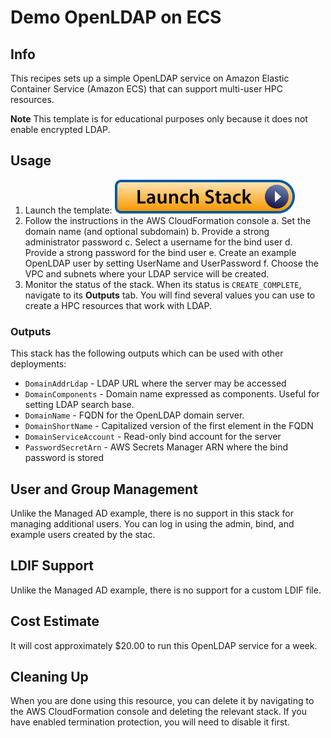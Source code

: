# Demo OpenLDAP on ECS

## Info

This recipes sets up a simple OpenLDAP service on Amazon Elastic Container Service (Amazon ECS) that can support multi-user HPC resources.

**Note** This template is for educational purposes only because it does not enable encrypted LDAP.

## Usage

1. Launch the template: [![Launch stack](../../../docs/media/launch-stack.svg)](https://console.aws.amazon.com/cloudformation/home?region=us-east-2#/stacks/create/review?stackName=openldap-on-ecs&templateURL=https://aws-hpc-recipes.s3.us-east-1.amazonaws.com/main/recipes/dir/demo_openldap/assets/main.yaml)
2. Follow the instructions in the AWS CloudFormation console
    a. Set the domain name (and optional subdomain)
    b. Provide a strong administrator password
    c. Select a username for the bind user
    d. Provide a strong password for the bind user
    e. Create an example OpenLDAP user by setting UserName and UserPassword
    f. Choose the VPC and subnets where your LDAP service will be created. 
3. Monitor the status of the stack. When its status is `CREATE_COMPLETE`, navigate to its **Outputs** tab. You will find several values you can use to create a HPC resources that work with LDAP.

### Outputs

This stack has the following outputs which can be used with other deployments:

* `DomainAddrLdap` - LDAP URL where the server may be accessed
* `DomainComponents` - Domain name expressed as components. Useful for setting LDAP search base.
* `DomainName` - FQDN for the OpenLDAP domain server. 
* `DomainShortName` - Capitalized version of the first element in the FQDN
* `DomainServiceAccount` - Read-only bind account for the server
* `PasswordSecretArn` - AWS Secrets Manager ARN where the bind password is stored

## User and Group Management 

Unlike the Managed AD example, there is no support in this stack for managing additional users. You can log in using the admin, bind, and example users created by the stac.

## LDIF Support

Unlike the Managed AD example, there is no support for a custom LDIF file. 

## Cost Estimate

It will cost approximately $20.00 to run this OpenLDAP service for a week. 

## Cleaning Up

When you are done using this resource, you can delete it by navigating to the AWS CloudFormation console and deleting the relevant stack. If you have enabled termination protection, you will need to disable it first.
